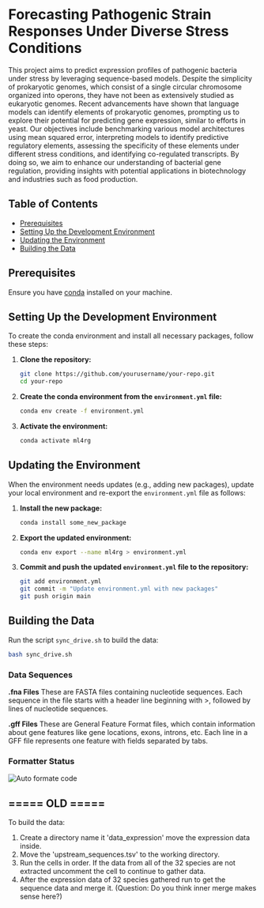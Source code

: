 
# Forecasting Pathogenic Strain Responses Under Diverse Stress Conditions

This project aims to predict expression profiles of pathogenic bacteria under stress by leveraging sequence-based models. Despite the simplicity of prokaryotic genomes, which consist of a single circular chromosome organized into operons, they have not been as extensively studied as eukaryotic genomes. Recent advancements have shown that language models can identify elements of prokaryotic genomes, prompting us to explore their potential for predicting gene expression, similar to efforts in yeast. Our objectives include benchmarking various model architectures using mean squared error, interpreting models to identify predictive regulatory elements, assessing the specificity of these elements under different stress conditions, and identifying co-regulated transcripts. By doing so, we aim to enhance our understanding of bacterial gene regulation, providing insights with potential applications in biotechnology and industries such as food production.

## Table of Contents
- [Prerequisites](#prerequisites)
- [Setting Up the Development Environment](#setting-up-the-development-environment)
- [Updating the Environment](#updating-the-environment)
- [Building the Data](#building-the-data)

## Prerequisites

Ensure you have [conda](https://docs.conda.io/projects/conda/en/latest/user-guide/install/index.html) installed on your machine.

## Setting Up the Development Environment

To create the conda environment and install all necessary packages, follow these steps:

1. **Clone the repository:**
   ```bash
   git clone https://github.com/yourusername/your-repo.git
   cd your-repo
   ```

2. **Create the conda environment from the `environment.yml` file:**
   ```bash
   conda env create -f environment.yml
   ```

3. **Activate the environment:**
   ```bash
   conda activate ml4rg
   ```

## Updating the Environment

When the environment needs updates (e.g., adding new packages), update your local environment and re-export the `environment.yml` file as follows:

1. **Install the new package:**
   ```bash
   conda install some_new_package
   ```

2. **Export the updated environment:**
   ```bash
   conda env export --name ml4rg > environment.yml
   ```

3. **Commit and push the updated `environment.yml` file to the repository:**
   ```bash
   git add environment.yml
   git commit -m "Update environment.yml with new packages"
   git push origin main
   ```

## Building the Data

Run the script `sync_drive.sh` to build the data:
```bash
bash sync_drive.sh
```
### Data Sequences

**.fna Files**
These are FASTA files containing nucleotide sequences. Each sequence in the file starts with a header line beginning with >, followed by lines of nucleotide sequences.

**.gff Files**
These are General Feature Format files, which contain information about gene features like gene locations, exons, introns, etc. Each line in a GFF file represents one feature with fields separated by tabs.

### Formatter Status

![Auto formate code](https://github.com/<OWNER>/<REPOSITORY>/workflows/Auto%20formate%20code/badge.svg)

## ===== OLD =====
To build the data:
1. Create a directory name it 'data_expression' move the expression data inside.
2. Move the 'upstream_sequences.tsv' to the working directory.
3. Run the cells in order. If the data from all of the 32 species are not extracted uncomment the cell to continue to gather data.
4. After the expression data of 32 species gathered run to get the sequence data and merge it. (Question: Do you think inner merge makes sense here?)
